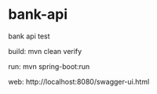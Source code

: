 # bank-api
bank api test

build: mvn clean verify

run: mvn spring-boot:run

web: http://localhost:8080/swagger-ui.html